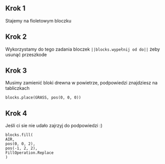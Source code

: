 ## Krok 1
Stajemy na fioletowym bloczku

## Krok 2
Wykorzystamy do tego zadania bloczek ``||blocks.wypełnij od do||`` żeby usunąć przeszkode

## Krok 3
Musimy zamienić bloki drewna w powietrze, podpowiedzi znajdziesz na tabliczkach

```blocks
blocks.place(GRASS, pos(0, 0, 0))
```
## Krok 4 

Jeśli ci sie nie udało zajrzyj do podpowiedzi :)
```blocks
blocks.fill(
AIR,
pos(0, 0, 2),
pos(-1, 2, 2),
FillOperation.Replace
)

```
